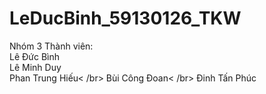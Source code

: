 # LeDucBinh_59130126_TKW
Nhóm 3 Thành viên: </br>
Lê Đức Bình </br>
Lê Minh Duy </br>
Phan Trung Hiếu<  /br>
Bùi Công Đoan<  /br>
Đinh Tấn Phúc</br>
